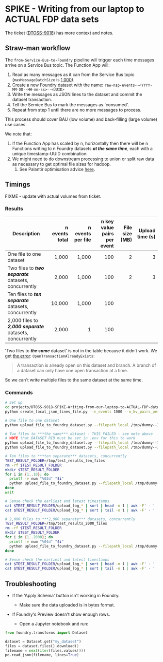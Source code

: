 # SPIKE - Writing from our laptop to ACTUAL FDP data sets

The ticket ([DTOSS-9018](https://nhsd-jira.digital.nhs.uk/browse/DTOSS-9018)) has more context and notes.

## Straw-man workflow

The `from-Service-Bus-to-Foundry` pipeline will trigger each time messages arrive on a Service Bus topic.
The Function App will:

1. Read as many messages as it can from the Service Bus topic (`maxMessageBatchSize` is [1,000](https://learn.microsoft.com/en-us/azure/azure-functions/functions-bindings-service-bus?tabs=isolated-process%2Cextensionv5%2Cextensionv3&pivots=programming-language-python)).
2. Create a new Foundry dataset with the name: `raw-nsp-events--<YYYY-MM-DD--HH-mm-ss>--<UUID>`
3. Write the messages as JSON lines to the dataset and commit the dataset transaction.
4. Tell the Service Bus to mark the messages as 'consumed'.
5. Repeat from step 1 until there are no more messages to process.

This process should cover BAU (low volume) and back-filling (large volume) use cases.

We note that:

1. If the Function App has scaled by n, horizontally then there will be n Functions writing to n Foundry datasets ***at the same time***, each with a unique timestamp-UUID combination.
2. We might need to do downstream processing to union or split raw data as necessary to get optimal file sizes for hadoop.
   1. See Palantir optimisation advice [here](https://www.palantir.com/docs/foundry/contour/performance-optimize#partitioning).

## Timings

FIXME - update with actual volumes from ticket.

### Results

| Description | n events total | n events per file | n key value pairs per event | File size (MB) | Upload time (s) |
| ----------- | -------: | -------: | --------------------------: | --------: | ----------: |
| One file to one dataset   | 1,000 | 1,000 | 100 | 2 | 3 |
| Two files to ***two separate*** datasets, concurrently   | 2,000 | 1,000 | 100 | 2 | 3 |
| Ten files to ***ten separate*** datasets, concurrently   | 10,000 | 1,000 | 100 |  |  |
| 2,000 files to ***2,000 separate*** datasets, concurrently   | 2,000 | 1 | 100 |  |  |

'Two files to ***the same*** dataset' is not in the table because it didn't work.
We get [the error](https://www.palantir.com/docs/foundry/api/v2/general/overview/errors/?productId=foundry&slug=general&slug=overview&slug=errors): `OpenTransactionAlreadyExists`:

> A transaction is already open on this dataset and branch. A branch of a dataset can only have one open transaction at a time.

So we can't write multiple files to the same dataset at the same time.

### Commands

```bash
# Set up
cd projects/DTOSS-9018-SPIKE-Writing-from-our-laptop-to-ACTUAL-FDP-data-sets
python create_local_json_lines_file.py --n_events 1000 --n_kv_pairs_per_event 100

# One file to one dataset
python upload_file_to_foundry_dataset.py --filepath_local /tmp/dummy--1000-events-by-100-kv-pairs.jsonl

# Two files to ***the same*** dataset - THIS FAILED - see note above
# NOTE that DATASET_RID must be set in .env for this to work
python upload_file_to_foundry_dataset.py --filepath_local /tmp/dummy--1000-events-by-100-kv-pairs.jsonl &
python upload_file_to_foundry_dataset.py --filepath_local /tmp/dummy--1000-events-by-100-kv-pairs.jsonl &

# Ten files to ***ten separate*** datasets, concurrently
TEST_RESULT_FOLDER=/tmp/test_results_ten_files
rm -rf $TEST_RESULT_FOLDER
mkdir $TEST_RESULT_FOLDER
for i in {1..10}; do
  printf -v num "%02d" "$i"
  python upload_file_to_foundry_dataset.py --filepath_local /tmp/dummy--1000-events-by-100-kv-pairs.jsonl > $TEST_RESULT_FOLDER/upload_log_${num}.log 2>&1 &
done
wait

# Sense check the earliest and latest timestamps
cat $TEST_RESULT_FOLDER/upload_log_* | sort | head -n 1 | awk -F' - ' '{print "Earliest timestamp: "$1}'
cat $TEST_RESULT_FOLDER/upload_log_* | sort | tail -n 1 | awk -F' - ' '{print "Latest timestamp: "$1}'

# 2,000 files to ***2,000 separate*** datasets, concurrently
TEST_RESULT_FOLDER=/tmp/test_results_2000_files
rm -rf $TEST_RESULT_FOLDER
mkdir $TEST_RESULT_FOLDER
for i in {1..2000}; do
  printf -v num "%04d" "$i"
  python upload_file_to_foundry_dataset.py --filepath_local /tmp/dummy--1-events-by-100-kv-pairs.jsonl > $TEST_RESULT_FOLDER/upload_log_${num}.log 2>&1 &
done

# Sense check the earliest and latest timestamps
cat $TEST_RESULT_FOLDER/upload_log_* | sort | head -n 1 | awk -F' - ' '{print "Earliest timestamp: "$1}'
cat $TEST_RESULT_FOLDER/upload_log_* | sort | tail -n 1 | awk -F' - ' '{print "Latest timestamp: "$1}'

```

## Troubleshooting

- If the 'Apply Schema' button isn't working in Foundry.
  - Make sure the data uploaded is in bytes format.

- If Foundry's Preview doesn't show enough rows.
  - Open a Jupyter notebook and run:

```Python
from foundry.transforms import Dataset

dataset = Dataset.get("my_dataset")
files = dataset.files().download()
filename = next(iter(files.values()))
pd.read_json(filename, lines=True)
```

